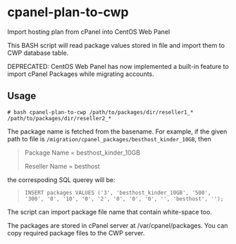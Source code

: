 # cpanel-plan-to-cwp
Import hosting plan from cPanel into CentOS Web Panel

This BASH script will read package values stored in file and import them to CWP database table.

DEPRECATED: CentOS Web Panel has now implemented a built-in feature to import cPanel Packages while migrating accounts. 

## Usage

`# bash cpanel-plan-to-cwp /path/to/packages/dir/reseller1_* /path/to/packages/dir/reseller2_*`

The package name is fetched from the basename. For example, if the given path to file is `/migration/cpanel_packages/besthost_kinder_10GB`, then

>  Package Name = besthost_kinder_10GB
>
>  Reseller Name = besthost
  
the correspoding SQL querey will be:

>`INSERT packages VALUES ('3', 'besthost_kinder_10GB', '500', '300', '0', '10', '0', '2', '0', '0', '0', '', 'besthost', '');`
 
The script can import package file name that contain white-space too.

The packages are stored in cPanel server at /var/cpanel/packages. You can copy required package files to the CWP server.
